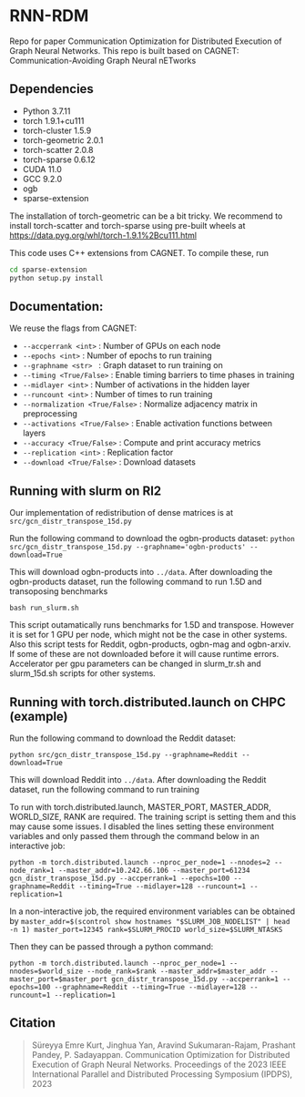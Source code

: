 # RNN-RDM
Repo for paper Communication Optimization for Distributed Execution of Graph Neural Networks.
This repo is built based on CAGNET: Communication-Avoiding Graph Neural nETworks

## Dependencies 
- Python 3.7.11
- torch                   1.9.1+cu111
- torch-cluster           1.5.9
- torch-geometric         2.0.1
- torch-scatter           2.0.8
- torch-sparse            0.6.12
- CUDA 11.0
- GCC 9.2.0
- ogb 
- sparse-extension 

The installation of torch-geometric can be a bit tricky. We recommend to install torch-scatter and torch-sparse using pre-built wheels at https://data.pyg.org/whl/torch-1.9.1%2Bcu111.html 

This code uses C++ extensions from CAGNET. To compile these, run

```bash
cd sparse-extension
python setup.py install
```

## Documentation: 

We reuse the flags from CAGNET: 

- `--accperrank <int>` : Number of GPUs on each node
- `--epochs <int>`  : Number of epochs to run training
- `--graphname <str> ` : Graph dataset to run training on
- `--timing <True/False>` : Enable timing barriers to time phases in training
- `--midlayer <int>` : Number of activations in the hidden layer
- `--runcount <int>` : Number of times to run training
- `--normalization <True/False>` : Normalize adjacency matrix in preprocessing
- `--activations <True/False>` : Enable activation functions between layers
- `--accuracy <True/False>` : Compute and print accuracy metrics 
- `--replication <int>` : Replication factor  
- `--download <True/False>` : Download datasets

## Running with slurm on RI2 

Our implementation of redistribution of dense matrices is at `src/gcn_distr_transpose_15d.py`

Run the following command to download the ogbn-products dataset:
`python src/gcn_distr_transpose_15d.py --graphname='ogbn-products' --download=True`

This will download ogbn-products into `../data`. After downloading the ogbn-products dataset, run the following command to run 1.5D and transoposing benchmarks

`bash run_slurm.sh`

This script outamatically runs benchmarks for 1.5D and transpose. However it is set for 1 GPU per node, which might not be the case in other systems. Also this script tests for Reddit, ogbn-products, ogbn-mag and ogbn-arxiv. If some of these are not downloaded before it will cause runtime errors. Accelerator per gpu parameters can be changed in slurm_tr.sh and slurm_15d.sh scripts for other systems.

## Running with torch.distributed.launch on CHPC (example)

Run the following command to download the Reddit dataset:

`python src/gcn_distr_transpose_15d.py --graphname=Reddit --download=True`

This will download Reddit into `../data`. After downloading the Reddit dataset, run the following command to run training

To run with torch.distributed.launch, MASTER_PORT, MASTER_ADDR, WORLD_SIZE, RANK are required. The training script is setting them and this may cause some issues. I disabled the lines setting these environment variables and only passed them through the command below in an interactive job:

`python -m torch.distributed.launch --nproc_per_node=1 --nnodes=2 --node_rank=1 --master_addr=10.242.66.106 --master_port=61234 gcn_distr_transpose_15d.py --accperrank=1 --epochs=100 --graphname=Reddit --timing=True --midlayer=128 --runcount=1 --replication=1`

In a non-interactive job, the required environment variables can be obtained by 
`master_addr=$(scontrol show hostnames "$SLURM_JOB_NODELIST" | head -n 1)
master_port=12345
rank=$SLURM_PROCID
world_size=$SLURM_NTASKS`

Then they can be passed through a python command:

`python -m torch.distributed.launch --nproc_per_node=1 --nnodes=$world_size --node_rank=$rank --master_addr=$master_addr --master_port=$master_port gcn_distr_transpose_15d.py --accperrank=1 --epochs=100 --graphname=Reddit --timing=True --midlayer=128 --runcount=1 --replication=1`

## Citation

> Süreyya Emre Kurt, Jinghua Yan, Aravind Sukumaran-Rajam, Prashant Pandey, P. Sadayappan. Communication Optimization for Distributed Execution of Graph Neural Networks. Proceedings of the 2023 IEEE International Parallel and Distributed Processing Symposium (IPDPS), 2023
